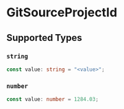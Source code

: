 # GitSourceProjectId


## Supported Types

### `string`

```typescript
const value: string = "<value>";
```

### `number`

```typescript
const value: number = 1284.03;
```

